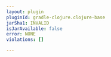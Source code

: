 ```yaml
---
layout: plugin
pluginId: gradle-clojure.clojure-base
jarSha1: INVALID
isJarAvailable: false
error: NONE
violations: []

---
```

